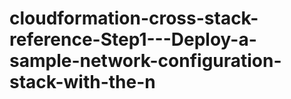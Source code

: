 # cloudformation-cross-stack-reference-Step1---Deploy-a-sample-network-configuration-stack-with-the-n